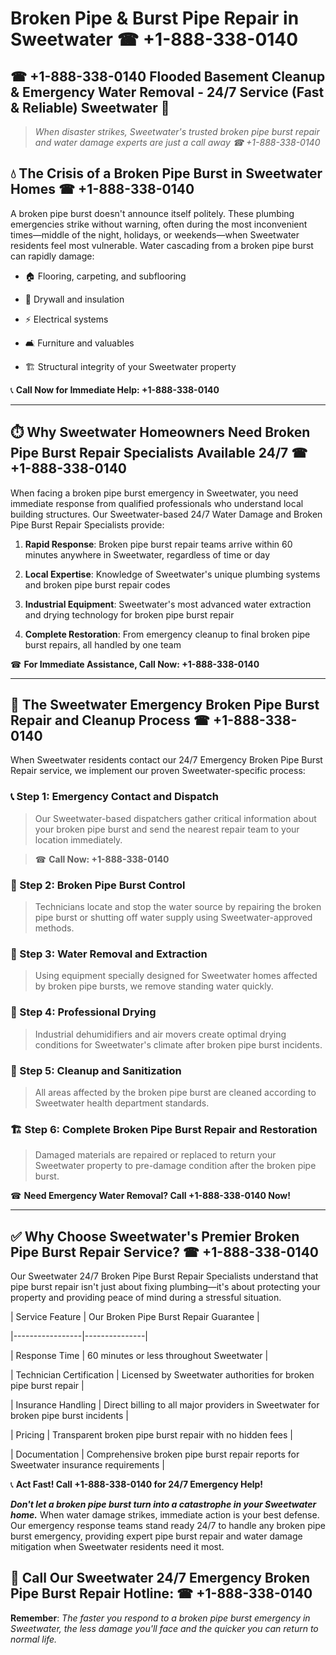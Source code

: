 # Broken Pipe & Burst Pipe Repair in Sweetwater ☎ +1-888-338-0140  
## ☎ +1-888-338-0140 Flooded Basement Cleanup & Emergency Water Removal - 24/7 Service (Fast & Reliable) Sweetwater 🚨  

> *When disaster strikes, Sweetwater's trusted broken pipe burst repair and water damage experts are just a call away ☎ +1-888-338-0140*  

## 💧 The Crisis of a Broken Pipe Burst in Sweetwater Homes ☎ +1-888-338-0140  

A broken pipe burst doesn't announce itself politely. These plumbing emergencies strike without warning, often during the most inconvenient times—middle of the night, holidays, or weekends—when Sweetwater residents feel most vulnerable. Water cascading from a broken pipe burst can rapidly damage:  

* 🏠 Flooring, carpeting, and subflooring  
* 🧱 Drywall and insulation  
* ⚡ Electrical systems  
* 🛋️ Furniture and valuables  
* 🏗️ Structural integrity of your Sweetwater property  

📞 **Call Now for Immediate Help: +1-888-338-0140**  

---  

## ⏱️ Why Sweetwater Homeowners Need Broken Pipe Burst Repair Specialists Available 24/7 ☎ +1-888-338-0140  

When facing a broken pipe burst emergency in Sweetwater, you need immediate response from qualified professionals who understand local building structures. Our Sweetwater-based 24/7 Water Damage and Broken Pipe Burst Repair Specialists provide:  

1. **Rapid Response**: Broken pipe burst repair teams arrive within 60 minutes anywhere in Sweetwater, regardless of time or day  
2. **Local Expertise**: Knowledge of Sweetwater's unique plumbing systems and broken pipe burst repair codes  
3. **Industrial Equipment**: Sweetwater's most advanced water extraction and drying technology for broken pipe burst repair  
4. **Complete Restoration**: From emergency cleanup to final broken pipe burst repairs, all handled by one team  

☎ **For Immediate Assistance, Call Now: +1-888-338-0140**  

---  

## 🔧 The Sweetwater Emergency Broken Pipe Burst Repair and Cleanup Process ☎ +1-888-338-0140  

When Sweetwater residents contact our 24/7 Emergency Broken Pipe Burst Repair service, we implement our proven Sweetwater-specific process:  

### 📞 Step 1: Emergency Contact and Dispatch  
> Our Sweetwater-based dispatchers gather critical information about your broken pipe burst and send the nearest repair team to your location immediately.  
> ☎ **Call Now: +1-888-338-0140**  

### 🚿 Step 2: Broken Pipe Burst Control  
> Technicians locate and stop the water source by repairing the broken pipe burst or shutting off water supply using Sweetwater-approved methods.  

### 🌊 Step 3: Water Removal and Extraction  
> Using equipment specially designed for Sweetwater homes affected by broken pipe bursts, we remove standing water quickly.  

### 💨 Step 4: Professional Drying  
> Industrial dehumidifiers and air movers create optimal drying conditions for Sweetwater's climate after broken pipe burst incidents.  

### 🧼 Step 5: Cleanup and Sanitization  
> All areas affected by the broken pipe burst are cleaned according to Sweetwater health department standards.  

### 🏗️ Step 6: Complete Broken Pipe Burst Repair and Restoration  
> Damaged materials are repaired or replaced to return your Sweetwater property to pre-damage condition after the broken pipe burst.  

☎ **Need Emergency Water Removal? Call +1-888-338-0140 Now!**  

---  

## ✅ Why Choose Sweetwater's Premier Broken Pipe Burst Repair Service? ☎ +1-888-338-0140  

Our Sweetwater 24/7 Broken Pipe Burst Repair Specialists understand that pipe burst repair isn't just about fixing plumbing—it's about protecting your property and providing peace of mind during a stressful situation.  

| Service Feature | Our Broken Pipe Burst Repair Guarantee |  
|-----------------|---------------|  
| Response Time | 60 minutes or less throughout Sweetwater |  
| Technician Certification | Licensed by Sweetwater authorities for broken pipe burst repair |  
| Insurance Handling | Direct billing to all major providers in Sweetwater for broken pipe burst incidents |  
| Pricing | Transparent broken pipe burst repair with no hidden fees |  
| Documentation | Comprehensive broken pipe burst repair reports for Sweetwater insurance requirements |  

📞 **Act Fast! Call +1-888-338-0140 for 24/7 Emergency Help!**  

***Don't let a broken pipe burst turn into a catastrophe in your Sweetwater home.*** When water damage strikes, immediate action is your best defense. Our emergency response teams stand ready 24/7 to handle any broken pipe burst emergency, providing expert pipe burst repair and water damage mitigation when Sweetwater residents need it most.  

## 📱 Call Our Sweetwater 24/7 Emergency Broken Pipe Burst Repair Hotline: ☎ +1-888-338-0140  

**Remember**: *The faster you respond to a broken pipe burst emergency in Sweetwater, the less damage you'll face and the quicker you can return to normal life.*